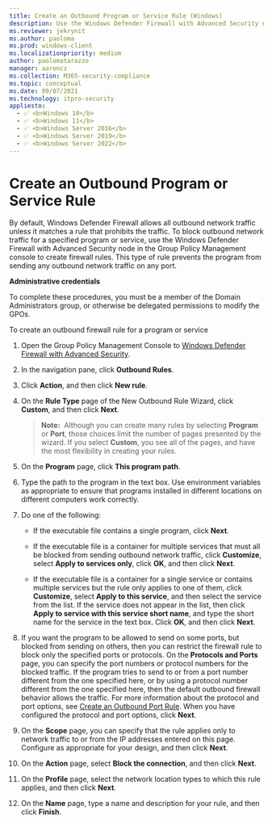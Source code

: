 ```yaml
---
title: Create an Outbound Program or Service Rule (Windows)
description: Use the Windows Defender Firewall with Advanced Security node in the Group Policy Management console to create firewall rules.
ms.reviewer: jekrynit
ms.author: paoloma
ms.prod: windows-client
ms.localizationpriority: medium
author: paolomatarazzo
manager: aaroncz
ms.collection: M365-security-compliance
ms.topic: conceptual
ms.date: 09/07/2021
ms.technology: itpro-security
appliesto: 
  - ✅ <b>Windows 10</b>
  - ✅ <b>Windows 11</b>
  - ✅ <b>Windows Server 2016</b>
  - ✅ <b>Windows Server 2019</b>
  - ✅ <b>Windows Server 2022</b>
---
```


# Create an Outbound Program or Service Rule


By default, Windows Defender Firewall allows all outbound network traffic unless it matches a rule that prohibits the traffic. To block outbound network traffic for a specified program or service, use the Windows Defender Firewall with Advanced Security node in the Group Policy Management console to create firewall rules. This type of rule prevents the program from sending any outbound network traffic on any port.

**Administrative credentials**

To complete these procedures, you must be a member of the Domain Administrators group, or otherwise be delegated permissions to modify the GPOs.

To create an outbound firewall rule for a program or service

1. Open the Group Policy Management Console to [Windows Defender Firewall with Advanced Security](open-the-group-policy-management-console-to-windows-firewall-with-advanced-security.md).

2.  In the navigation pane, click **Outbound Rules**.

3.  Click **Action**, and then click **New rule**.

4.  On the **Rule Type** page of the New Outbound Rule Wizard, click **Custom**, and then click **Next**.

    >**Note:**  Although you can create many rules by selecting **Program** or **Port**, those choices limit the number of pages presented by the wizard. If you select **Custom**, you see all of the pages, and have the most flexibility in creating your rules.

5.  On the **Program** page, click **This program path**.

6.  Type the path to the program in the text box. Use environment variables as appropriate to ensure that programs installed in different locations on different computers work correctly.

7.  Do one of the following:

    -   If the executable file contains a single program, click **Next**.

    -   If the executable file is a container for multiple services that must all be blocked from sending outbound network traffic, click **Customize**, select **Apply to services only**, click **OK**, and then click **Next**.

    -   If the executable file is a container for a single service or contains multiple services but the rule only applies to one of them, click **Customize**, select **Apply to this service**, and then select the service from the list. If the service does not appear in the list, then click **Apply to service with this service short name**, and type the short name for the service in the text box. Click **OK**, and then click **Next**.

8.  If you want the program to be allowed to send on some ports, but blocked from sending on others, then you can restrict the firewall rule to block only the specified ports or protocols. On the **Protocols and Ports** page, you can specify the port numbers or protocol numbers for the blocked traffic. If the program tries to send to or from a port number different from the one specified here, or by using a protocol number different from the one specified here, then the default outbound firewall behavior allows the traffic. For more information about the protocol and port options, see [Create an Outbound Port Rule](create-an-outbound-port-rule.md). When you have configured the protocol and port options, click **Next**.

9.  On the **Scope** page, you can specify that the rule applies only to network traffic to or from the IP addresses entered on this page. Configure as appropriate for your design, and then click **Next**.

10. On the **Action** page, select **Block the connection**, and then click **Next**.

11. On the **Profile** page, select the network location types to which this rule applies, and then click **Next**.

12. On the **Name** page, type a name and description for your rule, and then click **Finish**.
